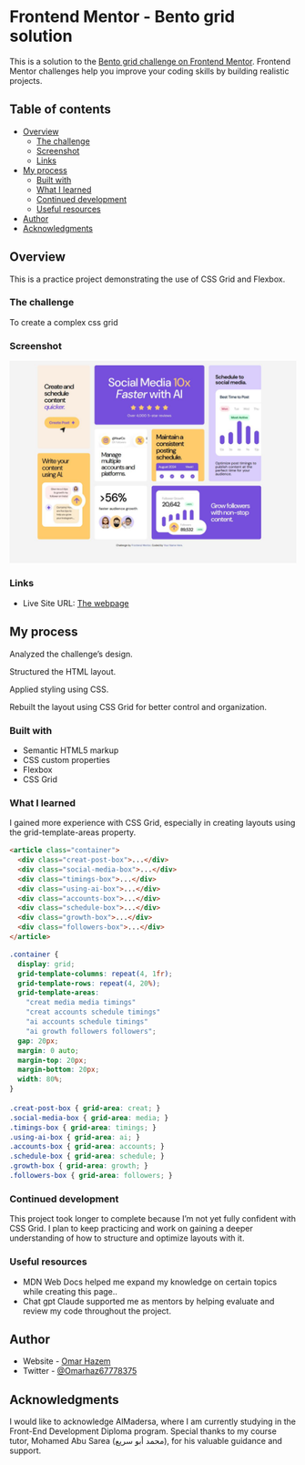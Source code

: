 # Frontend Mentor - Bento grid solution

This is a solution to the [Bento grid challenge on Frontend Mentor](https://www.frontendmentor.io/challenges/bento-grid-RMydElrlOj). Frontend Mentor challenges help you improve your coding skills by building realistic projects. 

## Table of contents

- [Overview](#overview)
  - [The challenge](#the-challenge)
  - [Screenshot](#screenshot)
  - [Links](#links)
- [My process](#my-process)
  - [Built with](#built-with)
  - [What I learned](#what-i-learned)
  - [Continued development](#continued-development)
  - [Useful resources](#useful-resources)
- [Author](#author)
- [Acknowledgments](#acknowledgments)


## Overview

This is a practice project demonstrating the use of CSS Grid and Flexbox.

### The challenge

To create a complex css grid

### Screenshot

![webpage screenshot](webpage-screenshot.jpg)


### Links

- Live Site URL: [The webpage](https://omarhazem02.github.io/bento-grid/)

## My process

Analyzed the challenge’s design.

Structured the HTML layout.

Applied styling using CSS.

Rebuilt the layout using CSS Grid for better control and organization.

### Built with

- Semantic HTML5 markup
- CSS custom properties
- Flexbox
- CSS Grid


### What I learned


I gained more experience with CSS Grid, especially in creating layouts using the grid-template-areas property.

```html
<article class="container">
  <div class="creat-post-box">...</div>
  <div class="social-media-box">...</div>
  <div class="timings-box">...</div>
  <div class="using-ai-box">...</div>
  <div class="accounts-box">...</div>
  <div class="schedule-box">...</div>
  <div class="growth-box">...</div>
  <div class="followers-box">...</div>
</article>

```
```css
.container {
  display: grid;
  grid-template-columns: repeat(4, 1fr);
  grid-template-rows: repeat(4, 20%);
  grid-template-areas:
    "creat media media timings"
    "creat accounts schedule timings"
    "ai accounts schedule timings"
    "ai growth followers followers";
  gap: 20px;
  margin: 0 auto;
  margin-top: 20px;
  margin-bottom: 20px;
  width: 80%;
}

.creat-post-box { grid-area: creat; }
.social-media-box { grid-area: media; }
.timings-box { grid-area: timings; }
.using-ai-box { grid-area: ai; }
.accounts-box { grid-area: accounts; }
.schedule-box { grid-area: schedule; }
.growth-box { grid-area: growth; }
.followers-box { grid-area: followers; }

```



### Continued development

This project took longer to complete because I’m not yet fully confident with CSS Grid. I plan to keep practicing and work on gaining a deeper understanding of how to structure and optimize layouts with it.

### Useful resources

- MDN Web Docs helped me expand my knowledge on certain topics while creating this page..
- Chat gpt Claude supported me as  mentors by helping evaluate and review my code throughout the project.


## Author

- Website - [Omar Hazem](https://www.linkedin.com/in/omar-hazem-aa287a273/)
- Twitter - [@Omarhaz67778375](https://x.com/OmarHaz67778375)


## Acknowledgments

I would like to acknowledge AlMadersa, where I am currently studying in the Front-End Development Diploma program.
Special thanks to my course tutor, Mohamed Abu Sarea (محمد أبو سريع), for his valuable guidance and support.
